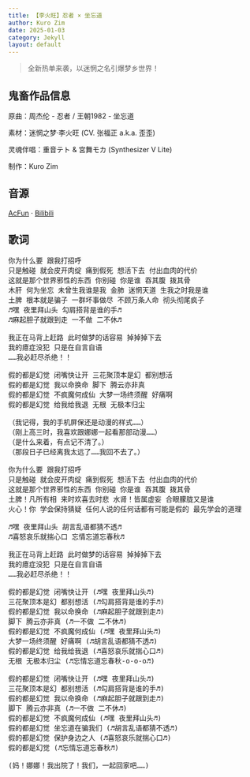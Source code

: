 ```yaml
---
title: 【李火旺】忍者 × 坐忘道
author: Kuro Zim
date: 2025-01-03
category: Jekyll
layout: default
---
```



> 全新热单来袭，以迷惘之名引爆梦乡世界！

## 鬼畜作品信息

原曲：周杰伦 - 忍者 / 王朝1982 - 坐忘道

素材：迷惘之梦·李火旺 (CV. 张福正 a.k.a. 歪歪)

灵魂伴唱：重音テト & 宮舞モカ (Synthesizer V Lite)

制作：Kuro Zim

## 音源

[AcFun](https://www.acfun.cn/v/ac46734926) · [Bilibili](https://www.bilibili.com/video/BV1GW61YxEB3)

## 歌词

<pre>
你为什么要 跟我打招呼
只是触碰 就会皮开肉绽 痛到假死 想活下去 付出血肉的代价
这就是那个世界邪性的东西 你别碰 你是谁 吞其腹 拨其骨
木肝 何为坐忘 未曾生我谁是我 金肺 迷惘天道 生我之时我是谁
土脾 根本就是骗子 一群坏事做尽 不顾万条人命 彻头彻尾疯子
♬嘿 夜里拜山头 勾肩搭背是谁的手♬
♬麻起胆子就跟到走 一不做 二不休♬

我正在马背上赶路 此时做梦的话容易 掉掉掉下去
我的癔症没犯 只是在自言自语
……我必赶尽杀绝！！

假的都是幻觉 闭嘴快让开 三花聚顶本是幻 都别想活
假的都是幻觉 我以命换命 脚下 腾云亦非真
假的都是幻觉 不疯魔何成仙 大梦一场终须醒 好痛啊
假的都是幻觉 给我给我退 无根 无极本归尘

（我记得，我的手机屏保还是动漫的样式……）
（刚上高三时，我喜欢跟娜娜一起看那部动漫……）
（是什么来着，有点记不清了。）
（那段日子已经离我太远了……我回不去了。）

你为什么要 跟我打招呼
只是触碰 就会皮开肉绽 痛到假死 想活下去 付出血肉的代价
这就是那个世界邪性的东西 你别碰 你是谁 吞其腹 拨其骨
土脾！凡所有相 来时欢喜去时悲 水肾！皆属虚妄 合眼朦胧又是谁
火心！你 学会保持猜疑 任何人说的任何话都有可能是假的 最先学会的道理

♬嘿 夜里拜山头 胡言乱语都猜不透♬
♬喜怒哀乐就揣心口 忘情忘道忘春秋♬

我正在马背上赶路 此时做梦的话容易 掉掉掉下去
我的癔症没犯 只是在自言自语
……我必赶尽杀绝！！

假的都是幻觉 闭嘴快让开 (♬嘿 夜里拜山头♬)
三花聚顶本是幻 都别想活 (♬勾肩搭背是谁的手♬)
假的都是幻觉 我以命换命 (♬麻起胆子就跟到走♬)
脚下 腾云亦非真 (♬一不做 二不休♬)
假的都是幻觉 不疯魔何成仙 (♬嘿 夜里拜山头♬)
大梦一场终须醒 好痛啊 (♬胡言乱语都猜不透♬)
假的都是幻觉 给我给我退 (♬喜怒哀乐就揣心口♬)
无根 无极本归尘 (♬忘情忘道忘春秋-o-o-o♬)

假的都是幻觉 闭嘴快让开 (♬嘿 夜里拜山头♬)
三花聚顶本是幻 都别想活 (♬勾肩搭背是谁的手♬)
假的都是幻觉 我以命换命 (♬麻起胆子就跟到走♬)
脚下 腾云亦非真 (♬一不做 二不休♬) 
假的都是幻觉 不疯魔何成仙 (♬嘿 夜里拜山头♬)
假的都是幻觉 坐忘道在骗我们 (♬胡言乱语都猜不透♬)
假的都是幻觉 保护身边之人 (♬喜怒哀乐就揣心口♬)
假的都是幻觉 (♬忘情忘道忘春秋♬)

(妈！娜娜！我出院了！我们，一起回家吧……)</pre>